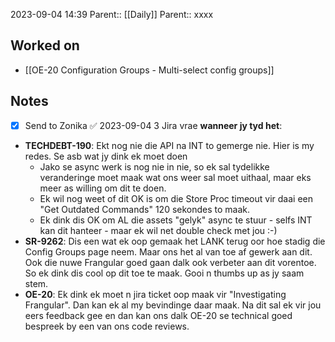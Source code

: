 2023-09-04 14:39
Parent:: [[Daily]] 
Parent:: xxxx




## Worked on

- [[OE-20 Configuration Groups - Multi-select config groups]]

## Notes

- [x] Send to Zonika ✅ 2023-09-04
3 Jira vrae **wanneer jy tyd het**:
- **TECHDEBT-190**: Ekt nog nie die API na INT to gemerge nie. Hier is my redes. Se asb wat jy dink ek moet doen
	- Jako se async werk is nog nie in nie, so ek sal tydelikke veranderinge moet maak wat ons weer sal moet uithaal, maar eks meer as willing om dit te doen.
	- Ek wil nog weet of dit OK is om die Store Proc timeout vir daai een "Get Outdated Commands" 120 sekondes to maak.
	- Ek dink dis OK om AL die assets "gelyk" async te stuur - selfs INT kan dit hanteer - maar ek wil net double check met jou :-)
- **SR-9262**: Dis een wat ek oop gemaak het LANK terug oor hoe stadig die Config Groups page neem. Maar ons het al van toe af gewerk aan dit. Ook die nuwe Frangular goed gaan dalk ook verbeter aan dit vorentoe. So ek dink dis cool op dit toe te maak. Gooi n thumbs up as jy saam stem.
- **OE-20**: Ek dink ek moet n jira ticket oop maak vir "Investigating Frangular". Dan kan ek al my bevindinge daar maak. Na dit sal ek vir jou eers feedback gee en dan kan ons dalk OE-20 se technical goed bespreek by een van ons code reviews.





